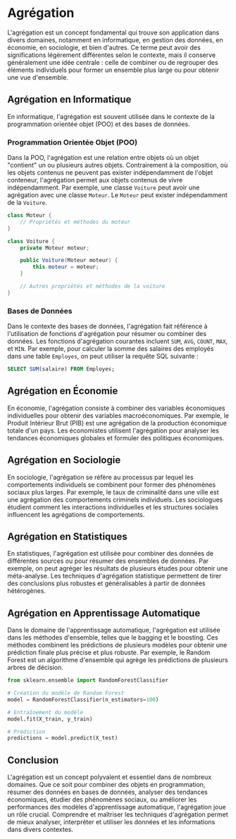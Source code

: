 # Agrégation

L'agrégation est un concept fondamental qui trouve son application dans divers domaines, notamment en informatique, en gestion des données, en économie, en sociologie, et bien d'autres. Ce terme peut avoir des significations légèrement différentes selon le contexte, mais il conserve généralement une idée centrale : celle de combiner ou de regrouper des éléments individuels pour former un ensemble plus large ou pour obtenir une vue d'ensemble.

## Agrégation en Informatique

En informatique, l'agrégation est souvent utilisée dans le contexte de la programmation orientée objet (POO) et des bases de données.

### Programmation Orientée Objet (POO)

Dans la POO, l'agrégation est une relation entre objets où un objet "contient" un ou plusieurs autres objets. Contrairement à la composition, où les objets contenus ne peuvent pas exister indépendamment de l'objet conteneur, l'agrégation permet aux objets contenus de vivre indépendamment. Par exemple, une classe `Voiture` peut avoir une agrégation avec une classe `Moteur`. Le `Moteur` peut exister indépendamment de la `Voiture`.

```java
class Moteur {
    // Propriétés et méthodes du moteur
}

class Voiture {
    private Moteur moteur;

    public Voiture(Moteur moteur) {
        this.moteur = moteur;
    }

    // Autres propriétés et méthodes de la voiture
}
```

### Bases de Données

Dans le contexte des bases de données, l'agrégation fait référence à l'utilisation de fonctions d'agrégation pour résumer ou combiner des données. Les fonctions d'agrégation courantes incluent `SUM`, `AVG`, `COUNT`, `MAX`, et `MIN`. Par exemple, pour calculer la somme des salaires des employés dans une table `Employes`, on peut utiliser la requête SQL suivante :

```sql
SELECT SUM(salaire) FROM Employes;
```

## Agrégation en Économie

En économie, l'agrégation consiste à combiner des variables économiques individuelles pour obtenir des variables macroéconomiques. Par exemple, le Produit Intérieur Brut (PIB) est une agrégation de la production économique totale d'un pays. Les économistes utilisent l'agrégation pour analyser les tendances économiques globales et formuler des politiques économiques.

## Agrégation en Sociologie

En sociologie, l'agrégation se réfère au processus par lequel les comportements individuels se combinent pour former des phénomènes sociaux plus larges. Par exemple, le taux de criminalité dans une ville est une agrégation des comportements criminels individuels. Les sociologues étudient comment les interactions individuelles et les structures sociales influencent les agrégations de comportements.

## Agrégation en Statistiques

En statistiques, l'agrégation est utilisée pour combiner des données de différentes sources ou pour résumer des ensembles de données. Par exemple, on peut agréger les résultats de plusieurs études pour obtenir une méta-analyse. Les techniques d'agrégation statistique permettent de tirer des conclusions plus robustes et généralisables à partir de données hétérogènes.

## Agrégation en Apprentissage Automatique

Dans le domaine de l'apprentissage automatique, l'agrégation est utilisée dans les méthodes d'ensemble, telles que le bagging et le boosting. Ces méthodes combinent les prédictions de plusieurs modèles pour obtenir une prédiction finale plus précise et plus robuste. Par exemple, le Random Forest est un algorithme d'ensemble qui agrège les prédictions de plusieurs arbres de décision.

```python
from sklearn.ensemble import RandomForestClassifier

# Création du modèle de Random Forest
model = RandomForestClassifier(n_estimators=100)

# Entraînement du modèle
model.fit(X_train, y_train)

# Prédiction
predictions = model.predict(X_test)
```

## Conclusion

L'agrégation est un concept polyvalent et essentiel dans de nombreux domaines. Que ce soit pour combiner des objets en programmation, résumer des données en bases de données, analyser des tendances économiques, étudier des phénomènes sociaux, ou améliorer les performances des modèles d'apprentissage automatique, l'agrégation joue un rôle crucial. Comprendre et maîtriser les techniques d'agrégation permet de mieux analyser, interpréter et utiliser les données et les informations dans divers contextes.